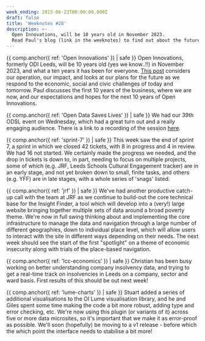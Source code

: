 ```yaml
---
week_ending: 2023-06-23T00:00:00.000Z
draft: false
title: 'Weeknotes #28'
description: >-
  Open Innovations, will be 10 years old in November 2023. 
  Read Paul's blog (link in the weeknotes) to find out about the future of the business as we evolve.
---
```

{{ comp.anchor({ ref: 'Open Innovations' }) | safe }}
Open Innovations, formerly ODI Leeds, will be 10 years old (yes we know..!!) in November 2023, and what a ten years it has been for everyone. [This post](https://open-innovations.org/blog/2023-06-21-open-innovations-review) considers our operation, our impact, and looks at our plans for the future as we respond to the economic, social and civic challenges of today and tomorrow. Paul discusses the first 10 years of the business, where we are now, and our expectations and hopes for the next 10 years of Open Innovations. 

{{ comp.anchor({ ref: 'Open Data Saves Lives' }) | safe }}
We had our 39th ODSL event on Wednesday, which had a great turn out and a really engaging audience. There is a link to a recording of the session [here](https://opendatasaveslives.org/events/session-39-virtual-wards).

{{ comp.anchor({ ref: 'sprint-7' }) | safe }}
This week saw the end of sprint 7, a sprint in which we closed 42 tickets, with 8 in progress and 4 in review. We had 16 not started. We certainly made the progress we needed, and the drop in tickets is down to, in part, needing to focus on multiple projects, some of which (e.g. JRF, Leeds Schools Cultural Engagement tracker) are in an early stage, and not yet broken down to small, finite tasks, and others (e.g. YFF) are in late stages, with a whole series of 'snags' listed.

{{ comp.anchor({ ref: 'jrf' }) | safe }}
We've had another productive catch-up call with the team at JRF as we continue to build-out the core technical base for the Insight Finder, a tool which will develop into a (very!) large website bringing together multiple sets of data around a broad poverty theme. We're now in full swing thinking about and implementing the core infrastructure to manage the data and navigation through a large number of different geographies, down to individual place level, which will allow users to interact with the site in different ways depending on their needs. The next week should see the start of the first "spotlight" on a theme of economic insecurity along with trials of the place-based navigation.

{{ comp.anchor({ ref: 'lcc-economics' }) | safe }}
Christian has been busy working on better understanding company insolvency data, and trying to get a real-time track on insolvencies in Leeds on a company, sector and ward basis. First results of this should be out next week!

{{ comp.anchor({ ref: 'lume-charts' }) | safe }}
Stuart added a series of additional visualisations to the OI Lume visualisation library, and he and Giles spent some time making the code a bit more robust, adding type and error checking, etc. We're now using this plugin (or variants of it) across five or more data microsites, so it's important that we make it as error-proof as possible. We'll soon (hopefully) be moving to a v1 release - before which the which point the interface needs to stabilise a bit more!
